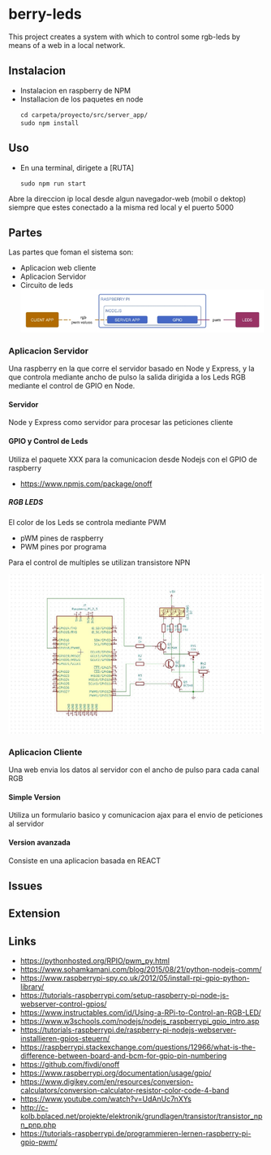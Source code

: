 # berry-leds

This project creates a system with which to control some rgb-leds by means of a web in a local network.

## Instalacion
- Instalacion en raspberry de NPM
- Installacion de los paquetes en node
  ```
  cd carpeta/proyecto/src/server_app/
  sudo npm install
  ```
## Uso
- En una terminal, dirigete a [RUTA]  
  ```
  sudo npm run start
  ```
Abre la direccion ip local desde algun navegador-web (mobil o dektop) siempre que estes conectado a la misma red local y el puerto 5000



## Partes

Las partes que foman el sistema son:
- Aplicacion web cliente
- Aplicacion Servidor
- Circuito de leds
![berryleds-parts](./docu/parts/parts.jpg)

### Aplicacion Servidor
Una raspberry en la que corre el servidor basado en Node y Express, y la que controla mediante ancho de pulso la salida dirigida a los Leds RGB mediante el control de GPIO en Node.

#### Servidor
Node y Express como servidor para procesar las peticiones cliente

#### GPIO y Control de Leds
Utiliza el paquete XXX para la comunicacion desde Nodejs con el GPIO de raspberry

- https://www.npmjs.com/package/onoff

##### RGB LEDS
El color de los Leds se controla mediante PWM
- pWM pines de raspberry
- PWM pines por programa

Para el control de multiples se utilizan transistore NPN

![berryleds-schematics](./docu/schematics/berry-leds_schematics.jpg)


### Aplicacion Cliente
Una web envia los datos al servidor con el ancho de pulso para cada canal RGB

#### Simple Version
Utiliza un formulario basico y comunicacion ajax para el envio de peticiones al servidor

#### Version avanzada
Consiste en una aplicacion basada en REACT




## Issues


## Extension

## Links
- https://pythonhosted.org/RPIO/pwm_py.html
- https://www.sohamkamani.com/blog/2015/08/21/python-nodejs-comm/
- https://www.raspberrypi-spy.co.uk/2012/05/install-rpi-gpio-python-library/
- https://tutorials-raspberrypi.com/setup-raspberry-pi-node-js-webserver-control-gpios/
- https://www.instructables.com/id/Using-a-RPi-to-Control-an-RGB-LED/
- https://www.w3schools.com/nodejs/nodejs_raspberrypi_gpio_intro.asp
- https://tutorials-raspberrypi.de/raspberry-pi-nodejs-webserver-installieren-gpios-steuern/
- https://raspberrypi.stackexchange.com/questions/12966/what-is-the-difference-between-board-and-bcm-for-gpio-pin-numbering
- https://github.com/fivdi/onoff
- https://www.raspberrypi.org/documentation/usage/gpio/
- https://www.digikey.com/en/resources/conversion-calculators/conversion-calculator-resistor-color-code-4-band
- https://www.youtube.com/watch?v=UdAnUc7nXYs
- http://c-kolb.bplaced.net/projekte/elektronik/grundlagen/transistor/transistor_npn_pnp.php
- https://tutorials-raspberrypi.de/programmieren-lernen-raspberry-pi-gpio-pwm/
